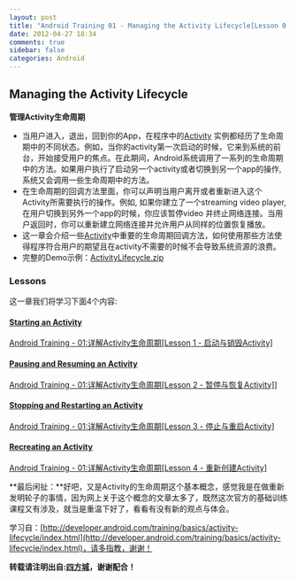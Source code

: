 ```yaml
---
layout: post
title: "Android Training 01 - Managing the Activity Lifecycle[Lesson 0 - Outline]"
date: 2012-04-27 18:34
comments: true
sidebar: false
categories: Android
---
```


## Managing the Activity Lifecycle
**管理Activity生命周期**

* 当用户进入，退出，回到你的App，在程序中的[Activity](http://developer.android.com/reference/android/app/Activity.html) 实例都经历了生命周期中的不同状态。例如，当你的activity第一次启动的时候，它来到系统的前台，开始接受用户的焦点。在此期间，Android系统调用了一系列的生命周期中的方法。如果用户执行了启动另一个activity或者切换到另一个app的操作, 系统又会调用一些生命周期中的方法。
* 在生命周期的回调方法里面，你可以声明当用户离开或者重新进入这个Activity所需要执行的操作。例如, 如果你建立了一个streaming video player, 在用户切换到另外一个app的时候，你应该暂停video 并终止网络连接。当用户返回时，你可以重新建立网络连接并允许用户从同样的位置恢复播放。
* 这一章会介绍一些[Activity](http://developer.android.com/reference/android/app/Activity.html)中重要的生命周期回调方法，如何使用那些方法使得程序符合用户的期望且在activity不需要的时候不会导致系统资源的浪费。
* 完整的Demo示例：[ActivityLifecycle.zip](http://developer.android.com/shareables/training/ActivityLifecycle.zip)

<!-- more -->

### Lessons 
这一章我们将学习下面4个内容:
#### [Starting an Activity](http://developer.android.com/training/basics/activity-lifecycle/starting.html)
[Android Training - 01:详解Activity生命周期[Lesson 1 - 启动与销毁Activity]](http://blog.csdn.net/kesenhoo/article/details/7519270)

#### [Pausing and Resuming an Activity](http://developer.android.com/training/basics/activity-lifecycle/pausing.html)
[Android Training - 01:详解Activity生命周期[Lesson 2 - 暂停与恢复Activity]](http://blog.csdn.net/kesenhoo/article/details/7519985)]

#### [Stopping and Restarting an Activity](http://developer.android.com/training/basics/activity-lifecycle/stopping.html)
[Android Training - 01:详解Activity生命周期[Lesson 3 - 停止与重启Activity]](http://blog.csdn.net/kesenhoo/article/details/7520679)

#### [Recreating an Activity](http://developer.android.com/training/basics/activity-lifecycle/recreating.html)
[Android Training - 01:详解Activity生命周期[Lesson 4 - 重新创建Activity]](http://blog.csdn.net/kesenhoo/article/details/7524011)

**最后闲扯：**好吧，又是Activity的生命周期这个基本概念，感觉我是在做重新发明轮子的事情，因为网上关于这个概念的文章太多了，既然这次官方的基础训练课程又有涉及，就当是重温下好了，看看有没有新的观点与体会。

学习自：[http://developer.android.com/training/basics/activity-lifecycle/index.html](http://developer.android.com/training/basics/activity-lifecycle/index.html)，请多指教，谢谢！

**转载请注明出自:[四方城](http://kesenhoo.github.com)，谢谢配合！**
